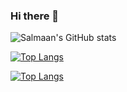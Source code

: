 ### Hi there 👋

<!-- GitHub Stats-->
![Salmaan's GitHub stats](https://github-readme-stats.vercel.app/api?username=sagedemage&show_icons=true&theme=tokyonight)

<!-- Top Languages Card -->
[![Top Langs](https://github-readme-stats.vercel.app/api/top-langs/?username=sagedemage)](https://github.com/sagedemage/github-readme-stats)

[![Top Langs](https://github-readme-stats.vercel.app/api/top-langs/?username=sagedemage&langs_count=8)](https://github.com/sagedemage/github-readme-stats)


<!--
**sagedemage/sagedemage** is a ✨ _special_ ✨ repository because its `README.md` (this file) appears on your GitHub profile.

Here are some ideas to get you started:

- 🔭 I’m currently working on ...
- 🌱 I’m currently learning ...
- 👯 I’m looking to collaborate on ...
- 🤔 I’m looking for help with ...
- 💬 Ask me about ...
- 📫 How to reach me: ...
- 😄 Pronouns: ...
- ⚡ Fun fact: ...
-->
